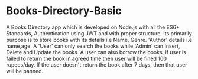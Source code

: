 # Books-Directory-Basic
A Books Directory app which is developed on Node.js with all the ES6+ Standards, Authentication using JWT and with proper structure. Its primarily purpose is to store books with its details i.e Name, Genre. 'Author' details i.e name,age. A 'User' can only search the books while 'Admin' can Insert, Delete and Update the books. A user can also borrow the books, if user is failed to return the book in agreed time then user will be fined 100 rupees/day. If the user doesn't return the book after 7 days, then that user will be banned.
